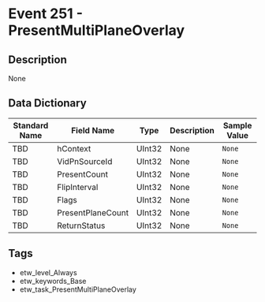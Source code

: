 # Event 251 - PresentMultiPlaneOverlay

## Description
None

## Data Dictionary
|Standard Name|Field Name|Type|Description|Sample Value|
|---|---|---|---|---|
|TBD|hContext|UInt32|None|`None`|
|TBD|VidPnSourceId|UInt32|None|`None`|
|TBD|PresentCount|UInt32|None|`None`|
|TBD|FlipInterval|UInt32|None|`None`|
|TBD|Flags|UInt32|None|`None`|
|TBD|PresentPlaneCount|UInt32|None|`None`|
|TBD|ReturnStatus|UInt32|None|`None`|

## Tags
* etw_level_Always
* etw_keywords_Base
* etw_task_PresentMultiPlaneOverlay